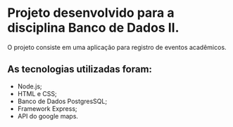 # Projeto desenvolvido para a disciplina Banco de Dados II.
O projeto consiste em uma aplicação para registro de eventos acadêmicos.

## As tecnologias utilizadas foram:
* Node.js;
* HTML  e CSS;
* Banco de Dados PostgresSQL;
* Framework Express;
* API do google maps.

